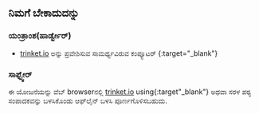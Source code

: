 ## ನಿಮಗೆ ಬೇಕಾದುದನ್ನು

### ಯಂತ್ರಾಂಶ(ಹಾರ್ಡ್ವೇರ್)

+ [trinket.io](https://trinket.io) ಅನ್ನು ಪ್ರವೇಶಿಸುವ ಸಾಮರ್ಥ್ಯವಿರುವ ಕಂಪ್ಯೂಟರ್ {:target="_blank"}

### ಸಾಫ್ಟ್ವೇರ್

ಈ ಯೋಜನೆಯನ್ನು ವೆಬ್ ‌browserನಲ್ಲಿ [trinket.io](https://trinket.io) using{:target"_blank"} ಅಥವಾ ಸರಳ ಪಠ್ಯ ಸಂಪಾದಕವನ್ನು ಬಳಸಿಕೊಂಡು ಆಫ್‌ಲೈನ್ ಬಳಸಿ ಪೂರ್ಣಗೊಳಿಸಬಹುದು.